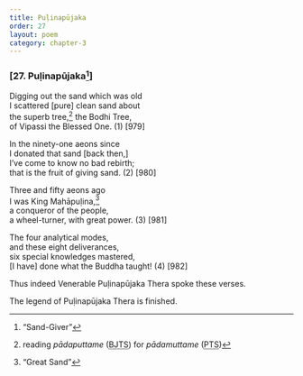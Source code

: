 ```yaml
---
title: Puḷinapūjaka
order: 27
layout: poem
category: chapter-3
---
```


### \[27. Puḷinapūjaka[^1]\]

Digging out the sand which was old  
I scattered \[pure\] clean sand about  
the superb tree,[^2] the Bodhi Tree,  
of Vipassi the Blessed One. (1) \[979\]

In the ninety-one aeons since  
I donated that sand \[back then,\]  
I’ve come to know no bad rebirth;  
that is the fruit of giving sand. (2) \[980\]

Three and fifty aeons ago  
I was King Mahāpuḷina,[^3]  
a conqueror of the people,  
a wheel-turner, with great power. (3) \[981\]

The four analytical modes,  
and these eight deliverances,  
six special knowledges mastered,  
\[I have\] done what the Buddha taught! (4) \[982\]

Thus indeed Venerable Puḷinapūjaka Thera spoke these verses.

The legend of Puḷinapūjaka Thera is finished.

[^1]: “Sand-Giver”

[^2]: reading *pādaputtame* (<abbr title="Buddha Jayanthi Tripitaka Series">BJTS</abbr>) for *pādamuttame* (<abbr title="Pali Text Society">PTS</abbr>)

[^3]: “Great Sand”
